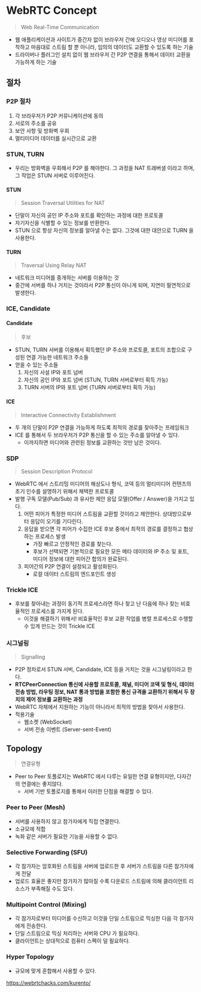 # WebRTC Concept

> Web Real-Time Communication

- 웹 애플리케이션과 사이트가 중간자 없이 브라우저 간에 오디오나 영상 미디어를 포착하고 마음대로 스트림 할 뿐 아니라, 임의의 데이터도 교환할 수 있도록 하는 기술
- 드라이버나 플러그인 설치 없이 웹 브라우저 간 P2P 연결을 통해서 데이터 교환을 가능하게 하는 기술



## 절차



### P2P 절차

1. 각 브라우저가 P2P 커뮤니케이션에 동의
2. 서로의 주소를 공유
3. 보안 사항 및 방화벽 우회
4. 멀티미디어 데이터를 실시간으로 교환



### STUN, TURN

- 우리는 방화벽을 우회해서 P2P 를 해야한다.
  그 과정을 NAT 트래버셜 이라고 하며, 그 작업은 STUN 서버로 이루어진다.



####  STUN

> Session Traversal Utilities for NAT

- 단말이 자신의 공인 IP 주소와 포트를 확인하는 과정에 대한 프로토콜
- 자기자신을 식별할 수 있는 정보를 반환한다.
- STUN 으로 항상 자신의 정보를 알아낼 수는 없다.
  그것에 대한 대안으로 TURN 을 사용한다.



#### TURN

> Traversal Using Relay NAT

- 네트워크 미디어를 중개하는 서버를 이용하는 것
- 중간에 서버를 하나 거치는 것이라서 P2P 통신이 아니게 되며, 지연이 필연적으로 발생한다.



### ICE, Candidate



#### Candidate

> 후보

- STUN, TURN 서버를 이용해서 획득했던 IP 주소와 프로토콜, 포트의 조합으로 구성된 연결 가능한 네트워크 주소들
- 얻을 수 있는 주소들
  1. 자신의 사설 IP와 포트 넘버
  2. 자신의 공인 IP와 포트 넘버 (STUN, TURN 서버로부터 획득 가능)
  3. TURN 서버의 IP와 포트 넘버 (TURN 서버로부터 획득 가능)



#### ICE

> Interactive Connectivity Establishment

- 두 개의 단말이 P2P 연결을 가능하게 하도록 최적의 경로를 찾아주는 프레임워크
- ICE 를 통해서 두 브라우저가 P2P 통신을 할 수 있는 주소를 알아낼 수 있다.
  - 이까지하면 미디어와 관련된 정보를 교환하는 것만 남은 것이다.



### SDP

> Session Description Protocol

- WebRTC 에서 스트리밍 미디어의 해상도나 형식, 코덱 등의 멀티미디어 컨텐츠의 초기 인수를 설명하기 위해서 채택한 프로토콜
- 발행 구독 모델(Pub/Sub) 과 유사한 제안 응답 모델(Offer / Answer)을 가지고 있다.
  1. 어떤 피어가 특정한 미디어 스트림을 교환할 것이라고 제안한다.
     상대방으로부터 응답이 오기를 기다린다.
  2. 응답을 받으면 각 피어가 수집한 ICE 후보 중에서 최적의 경로를 결정하고 협상하는 프로세스 발생
     - 가장 빠르고 안정적인 경로를 찾는다.
     - 후보가 선택되면 기본적으로 필요한 모든 메타 데이터와 IP 주소 및 포트, 미디어 정보에 대한 피어간 합의가 완료된다.
  3. 피어간의 P2P 연결이 설정되고 활성화된다.
     - 로컬 데이터 스트림의 엔드포인트 생성



### Trickle ICE

- 후보를 찾아내는 과정이 동기적 프로세스라면 하나 찾고 난 다음에 하나 찾는 비효율적인 프로세스를 가지게 된다.
  - 이것을 해결하기 위해서!
    비효율적인 후보 교환 작업를 병렬 프로세스로 수행할 수 있게 만드는 것이 Trickle ICE



### 시그널링

> Signalling

- P2P 정차로서 STUN 서버, Candidate, ICE 등을 거치는 것을 시그널링이라고 한다.
- **RTCPeerConnection 통신에 사용할 프로토콜, 채널, 미디어 코덱 및 형식, 데이터 전송 방법, 라우팅 정보, NAT 통과 방법을 포함한 통신 규격을 교환하기 위해서 두 장치의 제어 정보를 교환하는 과정**
- WebRTC 자체에서 지원하는 기능이 아니라서 최적의 방법을 찾아서 사용한다.
- 적용기술
  - 웹소켓 (WebSocket)
  - 서버 전송 이벤트 (Server-sent-Event)





## Topology

> 연결유형

- Peer to Peer 토폴로지는 WebRTC 에서 다루는 유일한 연결 유형이지만, 다자간의 연결에는 좋지않다.
  - 서버 기반 토폴로지를 통해서 이러한 단점을 해결할 수 있다.



### Peer to Peer (Mesh)

- 서버를 사용하지 않고 참가자에게 직접 연결한다.
- 소규모에 적합
- 녹화 같은 서버가 필요한 기능을 사용할 수 없다.



### Selective Forwarding (SFU)

- 각 참가자는 암호화된 스트림을 서버에 업로드한 후 서버가 스트림을 다른 참가자에게 전달
- 업로드 효율은 좋지만 참가자가 많아질 수록 다운로드 스트림에 의해 클라이언트 리소스가 부족해질 수도 있다.



### Multipoint Control (Mixing)

- 각 참가자로부터 미디어를 수신하고 이것을 단일 스트림으로 믹싱한 다음 각 참가자에게 전송한다.
- 단일 스트림으로 믹싱 처리하는 서버와 CPU 가 필요하다.
- 클라이언트는 상대적으로 컴퓨터 스펙이 덜 필요하다.



### Hyper Topology

- 규모에 맞게 혼합해서 사용할 수 있다.







https://webrtchacks.com/kurento/
